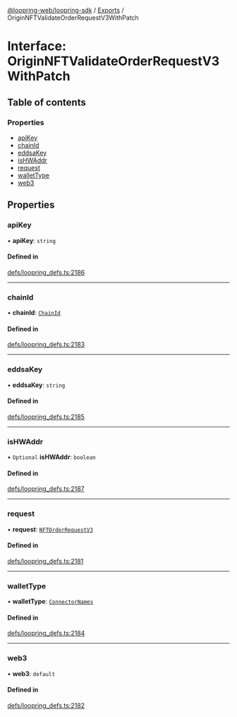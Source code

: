 [@loopring-web/loopring-sdk](../README.md) / [Exports](../modules.md) / OriginNFTValidateOrderRequestV3WithPatch

# Interface: OriginNFTValidateOrderRequestV3WithPatch

## Table of contents

### Properties

- [apiKey](OriginNFTValidateOrderRequestV3WithPatch.md#apikey)
- [chainId](OriginNFTValidateOrderRequestV3WithPatch.md#chainid)
- [eddsaKey](OriginNFTValidateOrderRequestV3WithPatch.md#eddsakey)
- [isHWAddr](OriginNFTValidateOrderRequestV3WithPatch.md#ishwaddr)
- [request](OriginNFTValidateOrderRequestV3WithPatch.md#request)
- [walletType](OriginNFTValidateOrderRequestV3WithPatch.md#wallettype)
- [web3](OriginNFTValidateOrderRequestV3WithPatch.md#web3)

## Properties

### apiKey

• **apiKey**: `string`

#### Defined in

[defs/loopring_defs.ts:2186](https://github.com/Loopring/loopring_sdk/blob/2ea32ee/src/defs/loopring_defs.ts#L2186)

___

### chainId

• **chainId**: [`ChainId`](../enums/ChainId.md)

#### Defined in

[defs/loopring_defs.ts:2183](https://github.com/Loopring/loopring_sdk/blob/2ea32ee/src/defs/loopring_defs.ts#L2183)

___

### eddsaKey

• **eddsaKey**: `string`

#### Defined in

[defs/loopring_defs.ts:2185](https://github.com/Loopring/loopring_sdk/blob/2ea32ee/src/defs/loopring_defs.ts#L2185)

___

### isHWAddr

• `Optional` **isHWAddr**: `boolean`

#### Defined in

[defs/loopring_defs.ts:2187](https://github.com/Loopring/loopring_sdk/blob/2ea32ee/src/defs/loopring_defs.ts#L2187)

___

### request

• **request**: [`NFTOrderRequestV3`](../modules.md#nftorderrequestv3)

#### Defined in

[defs/loopring_defs.ts:2181](https://github.com/Loopring/loopring_sdk/blob/2ea32ee/src/defs/loopring_defs.ts#L2181)

___

### walletType

• **walletType**: [`ConnectorNames`](../enums/ConnectorNames.md)

#### Defined in

[defs/loopring_defs.ts:2184](https://github.com/Loopring/loopring_sdk/blob/2ea32ee/src/defs/loopring_defs.ts#L2184)

___

### web3

• **web3**: `default`

#### Defined in

[defs/loopring_defs.ts:2182](https://github.com/Loopring/loopring_sdk/blob/2ea32ee/src/defs/loopring_defs.ts#L2182)
